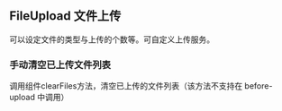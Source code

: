 <div class="demo-header">
<p class="overviewicon">
  <span class="wapi-form-fileupload"/>
</p>

## FileUpload 文件上传

<mobile-uxlink widget-name="Fileupload"></mobile-uxlink>

可以设定文件的类型与上传的个数等。可自定义上传服务。
</div>

### 手动清空已上传文件列表

调用组件clearFiles方法，清空已上传的文件列表（该方法不支持在 before-upload 中调用）
<mobile-view link="file-upload/clear-files"></mobile-view>

